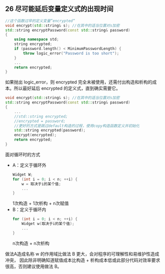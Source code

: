 ## 26 尽可能延后变量定义式的出现时间
```cpp
//这个函数过早的定义变量”encrypted“
void encrypt(std::string& s); //在其中的适当位置对s加密
std::string encryptPassword(const std::string& password)
{
	using namespace std;
	string encrypted;
	if (password.length() < MinimumPasswordLength) {
		throw logic_error("Password is too short");
	}
	...
	return encrypted;
}
```
如果抛出 logic_error，则 encrypted 完全未被使用，还需付出构造和析构的成本。所以最好延后 encrypted 的定义式，直到确实需要它。
```cpp
void encrypt(std::string& s); //在其中的适当位置对s加密
std::string encryptPassword(const std::string& password)
{
	...
	//std::string encrypted; 
	//encrypted = password;
	//更好的方式是跳过default构造的过程，使用copy构造函数定义并初始化
	std::string encrypted(password);
	encrypt(encrypted);
	return encrypted;
}
```
面对循环时的方式
- A：定义于循环外
	```cpp
	Widget W;
	for (int i = 0; i < n; ++i) {
		w = 取决于i的某个值;
		...
	}
	```
	1次构造 + 1次析构 + n次赋值
- B：定义于循环内
	```cpp
	for (int i = 0; i < n; ++i) {
		Widget w(取决于i的某个值);
		...
	}
	```
	n次构造 + n次析构

做法A造成名称 w 的作用域比做法 B 更大，会对程序的可理解性和易维护性造成冲突，
因此除非明确知道赋值成本比构造 + 析构成本低或此部分代码对效率要求很高，否则建议使用做法 B。

